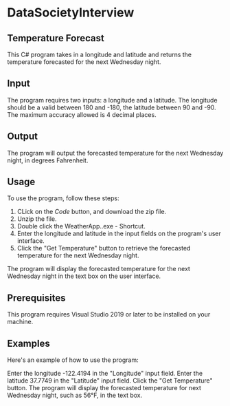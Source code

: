 # DataSocietyInterview

## Temperature Forecast
This C# program takes in a longitude and latitude and returns the temperature forecasted for the next Wednesday night.

## Input
The program requires two inputs: a longitude and a latitude. The longitude should be a valid between 180 and -180, the latitude between 90 and -90. The maximum accuracy allowed is 4 decimal places. 

## Output
The program will output the forecasted temperature for the next Wednesday night, in degrees Fahrenheit.

## Usage
To use the program, follow these steps:

1. CLick on the *Code* button, and download the zip file.
2. Unzip the file.
3. Double click the WeatherApp..exe - Shortcut.
4. Enter the longitude and latitude in the input fields on the program's user interface.
5. Click the "Get Temperature" button to retrieve the forecasted temperature for the next Wednesday night.

The program will display the forecasted temperature for the next Wednesday night in the text box on the user interface.

## Prerequisites
This program requires Visual Studio 2019 or later to be installed on your machine.

## Examples
Here's an example of how to use the program:

Enter the longitude -122.4194 in the "Longitude" input field.
Enter the latitude 37.7749 in the "Latitude" input field.
Click the "Get Temperature" button.
The program will display the forecasted temperature for next Wednesday night, such as 56°F, in the text box.
